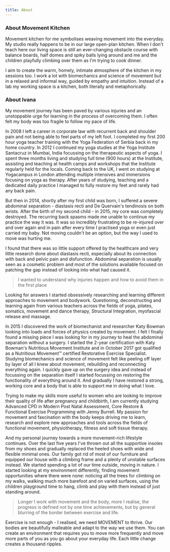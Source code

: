 ```yaml
---
title: About
---
```


### About Movement Kitchen

Movement kitchen for me symbolises weaving movement into the everyday. My studio
really happens to be in our large open-plan kitchen. When I don't teach here our
living space is still an ever‐changing obstacle course with balance boards, half
domes and spiky balls lying around and me and the children playfully climbing
over them as I'm trying to cook dinner.

I aim to create the warm, homely, intimate atmosphere of the kitchen in my
sessions too. I work a lot with biomechanics and science of movement but in a
relaxed and informal way, guided by empathy and intuition. Instead of a lab my
working space is a kitchen, both literally and metaphorically.

### About Ivana

My movement journey has been paved by various injuries and an unstoppable urge
for learning in the process of overcoming them. I often felt my body was too
fragile to follow my pace of life.

In 2008 I left a career in corporate law with recurrent back and shoulder pain
and not being able to feel parts of my left foot. I completed my first 200 hour
yoga teacher training with the Yoga Federation of Serbia back in my home
country. In 2012 I continued my yoga studies at the Yoga Institute Santacruz in
Mumbai, India focussing on the therapeutic aspects of yoga. I spent three months
living and studying full time (900 hours) at the Institute, assisting and
teaching at health camps and workshops that the Institute regularly held for the
locals. Coming back to the UK, I went on studying at Yogacampus in London
attending multiple intensives and immersions focusing on yoga as therapy. After
years of studying, teaching and a dedicated daily practice I managed to fully
restore my feet and rarely had any back pain.

But then in 2014, shortly after my first child was born, I suffered a severe
abdominal separation - diastasis recti and De Quervain's tendinosis on both
wrists. After the birth of my second child - in 2015, my core was completely
destroyed. The recurring back spasms made me unable to continue my practice the
way it was. It was so incredibly frustrating to be re-injured over and over
again and in pain after every time I practised yoga or even just carried my
baby. Not moving couldn't be an option, but the way I used to move was hurting
me.

I found that there was so little support offered by the healthcare and very
little research done about diastasis recti, especially about its connection with
back and pelvic pain and disfunction. Abdominal separation is usually seen as a
cosmetic problem and most of the solutions available focused on patching the gap
instead of looking into what had caused it.

> I wanted to understand why injuries happen and how to avoid them in the first
> place

Looking for answers I started obsessively researching and learning different
approaches to movement and bodywork. Questioning, deconstructing and learning
again from various teachers across the fields of yoga, pilates, somatics,
movement and dance therapy, Structural Integration, myofascial release and
massage.

In 2015 I discovered the work of biomechanist and researcher Katy Bowman looking
into loads and forces of physics created by movement. I felt I finally found a
missing piece I was looking for in my journey to heal the abdominal separation
without a surgery. I started the 2-year certification with Katy Bowman's
Nutritious Movement Institute and in October 2017 got qualified as a Nutritious
Movement™ certified Restorative Exercise Specialist. Studying biomechanics and
science of movement felt like peeling off layer by layer of all I knew about
movement, rebuilding and reconnecting everything again. I quickly gave up on the
surgery idea and instead of focussing on the separation itself I started
focussing on restoring the functionality of everything around it. And gradually
I have restored a strong, working core and a body that is able to support me in
doing what I love.

Trying to make my skills more useful to women who are looking to improve their
quality of life after pregnancy and childbirth, I am currently studying Advanced
CPD in Modern Post Natal Assessment, Core Restore & Functional Exercise
Programming with Jenny Burrell. My passion for movement and fascination with the
body keeps driving me to learn, research and explore new approaches and tools
across the fields of functional movement, physiotherapy, fitness and soft tissue
therapy.

And my personal journey towards a more movement-rich lifestyle continues. Over
the last five years I've thrown out all the supportive insoles from my shoes and
gradually replaced the heeled shoes with wide and flexible minimal ones. Our
family got rid of most of our furniture and equipped our house with a climbing
frame and a plenty of unstable surfaces instead. We started spending a lot of
our time outside, moving in nature. I started looking at my environment
differently, finding movement opportunities where there were none: noticing all
the trees for climbing on my walks, walking much more barefoot and on varied
surfaces, using the children playground time to hang, climb and play with them
instead of just standing around.

> Longer I work with movement and the body, more I realise, the progress is
> defined not by one time achievements, but by general blurring of the border
> between exercise and life.

Exercise is not enough - I realised, we need MOVEMENT to thrive. Our bodies are
beautifully malleable and adapt to the way we use them. You can create an
environment that requires you to move more frequently and move more parts of you
as you go about your everyday life. Each little change creates a thousand
ripples.

[1]: https://nutritiousmovement.com/
